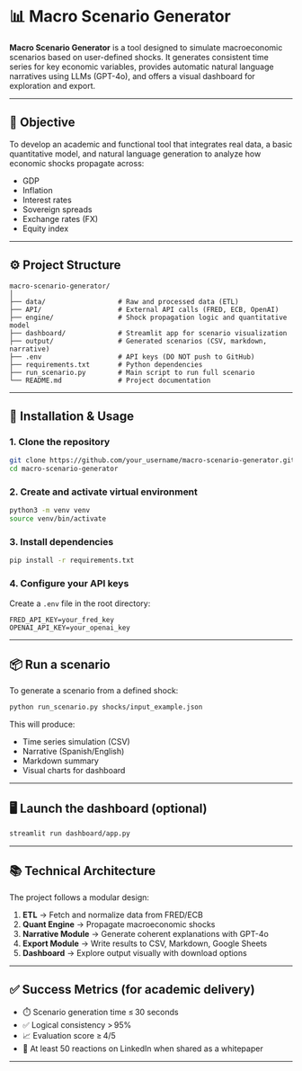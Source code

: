 # 📊 Macro Scenario Generator

**Macro Scenario Generator** is a tool designed to simulate macroeconomic scenarios based on user-defined shocks. It generates consistent time series for key economic variables, provides automatic natural language narratives using LLMs (GPT-4o), and offers a visual dashboard for exploration and export.

---

## 🎯 Objective

To develop an academic and functional tool that integrates real data, a basic quantitative model, and natural language generation to analyze how economic shocks propagate across:

- GDP  
- Inflation  
- Interest rates  
- Sovereign spreads  
- Exchange rates (FX)  
- Equity index

---

## ⚙️ Project Structure

```
macro-scenario-generator/
│
├── data/                  # Raw and processed data (ETL)
├── API/                   # External API calls (FRED, ECB, OpenAI)
├── engine/                # Shock propagation logic and quantitative model
├── dashboard/             # Streamlit app for scenario visualization
├── output/                # Generated scenarios (CSV, markdown, narrative)
├── .env                   # API keys (DO NOT push to GitHub)
├── requirements.txt       # Python dependencies
├── run_scenario.py        # Main script to run full scenario
└── README.md              # Project documentation
```

---

## 🚀 Installation & Usage

### 1. Clone the repository

```bash
git clone https://github.com/your_username/macro-scenario-generator.git
cd macro-scenario-generator
```

### 2. Create and activate virtual environment

```bash
python3 -m venv venv
source venv/bin/activate
```

### 3. Install dependencies

```bash
pip install -r requirements.txt
```

### 4. Configure your API keys

Create a `.env` file in the root directory:

```
FRED_API_KEY=your_fred_key
OPENAI_API_KEY=your_openai_key
```

---

## 📦 Run a scenario

To generate a scenario from a defined shock:

```bash
python run_scenario.py shocks/input_example.json
```

This will produce:

- Time series simulation (CSV)  
- Narrative (Spanish/English)  
- Markdown summary  
- Visual charts for dashboard

---

## 🖥️ Launch the dashboard (optional)

```bash
streamlit run dashboard/app.py
```

---

## 📚 Technical Architecture

The project follows a modular design:

1. **ETL** → Fetch and normalize data from FRED/ECB  
2. **Quant Engine** → Propagate macroeconomic shocks  
3. **Narrative Module** → Generate coherent explanations with GPT-4o  
4. **Export Module** → Write results to CSV, Markdown, Google Sheets  
5. **Dashboard** → Explore output visually with download options  

---

## ✅ Success Metrics (for academic delivery)

- ⏱️ Scenario generation time ≤ 30 seconds  
- ✅ Logical consistency > 95%  
- 📈 Evaluation score ≥ 4/5  
- 💬 At least 50 reactions on LinkedIn when shared as a whitepaper

---

